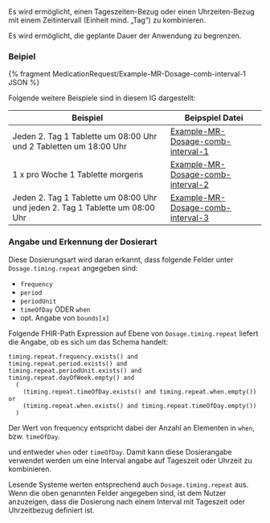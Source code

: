 Es wird ermöglicht, einen Tageszeiten-Bezug oder einen Uhrzeiten-Bezug mit einem Zeitintervall (Einheit mind. „Tag“) zu kombinieren.

Es wird ermöglicht, die geplante Dauer der Anwendung zu begrenzen.

### Beipiel

{% fragment MedicationRequest/Example-MR-Dosage-comb-interval-1 JSON %}

Folgende weitere Beispiele sind in diesem IG dargestellt:

| Beispiel    | Beipspiel Datei |
| -------- | ------- |
| Jeden 2. Tag 1 Tablette um 08:00 Uhr und 2 Tabletten um 18:00 Uhr  | [Example-MR-Dosage-comb-interval-1](./MedicationRequest-Example-MR-Dosage-comb-interval-1.html)    |  |
| 1 x pro Woche 1 Tablette morgens  | [Example-MR-Dosage-comb-interval-2](./MedicationRequest-Example-MR-Dosage-comb-interval-2.html)    |
| Jeden 2. Tag 1 Tablette um 08:00 Uhr und jeden 2. Tag 1 Tablette um 08:00 Uhr  | [Example-MR-Dosage-comb-interval-3](./MedicationRequest-Example-MR-Dosage-comb-interval-3.html)    |

### Angabe und Erkennung der Dosierart 

Diese Dosierungsart wird daran erkannt, dass folgende Felder unter `Dosage.timing.repeat` angegeben sind:

- `frequency`
- `period`
- `periodUnit`
- `timeOfDay` ODER `when`
- opt. Angabe von `bounds[x]`

Folgende FHIR-Path Expression auf Ebene von `Dosage.timing.repeat` liefert die Angabe, ob es sich um das Schema handelt:

```
timing.repeat.frequency.exists() and
timing.repeat.period.exists() and
timing.repeat.periodUnit.exists() and
timing.repeat.dayOfWeek.empty() and
  (
    (timing.repeat.timeOfDay.exists() and timing.repeat.when.empty()) or
    (timing.repeat.when.exists() and timing.repeat.timeOfDay.empty())
  )
```

Der Wert von frequency entspricht dabei der Anzahl an Elementen in `when`, bzw. `timeOfDay`.

und entweder `when` oder `timeOfDay`. Damit kann diese Dosierangabe verwendet werden um eine Interval angabe auf Tageszeit oder Uhrzeit zu kombinieren.

Lesende Systeme werten entsprechend auch `Dosage.timing.repeat` aus. 
Wenn die oben genannten Felder angegeben sind, ist dem Nutzer anzuzeigen, dass die Dosierung nach einem Interval mit Tageszeit oder Uhrzeitbezug definiert ist.
